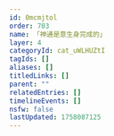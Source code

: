 ```yaml
---
id: 0mcmjtol
order: 703
name: 「神通是意生身完成的」
layer: 4
categoryId: cat_uWLHUZtI
tagIds: []
aliases: []
titledLinks: []
parent: ""
relatedEntries: []
timelineEvents: []
nsfw: false
lastUpdated: 1758087125
---
```


